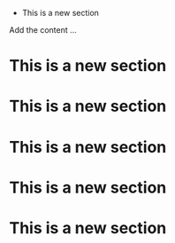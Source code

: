 - This is a new section

<!-- -->

Add the content ...

# This is a new section

# This is a new section

# This is a new section

# This is a new section

# This is a new section

<br>


